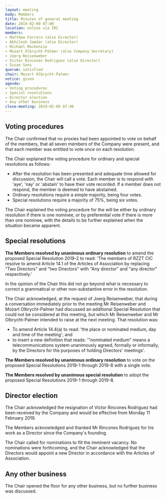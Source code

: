 ```yaml
---
layout: meeting
body: Members
title: Minutes of general meeting
date: 2019-02-09 07:00
location: online via IRC
members:
- Matthew Ferrero (also Director)
- Akhilesh Jamdar (also Director)
- Michael Mackenzie
- Mozart Olbrycht-Palmer (also Company Secretary)
- Joerg Reisenweber
- Victor Rincones Rodriguez (also Director)
- Susan Sons
quorum: satisfied
chair: Mozart Olbrycht-Palmer
notice: given
agenda:
- Voting procedures
- Special resolutions
- Director election
- Any other business
close-meeting: 2019-02-09 07:40
---
```


## Voting procedures

The Chair confirmed that no proxies had been appointed to vote on behalf of the members, that all seven members of the Company were present, and that each member was entitled to vote once on each resolution.

The Chair explained the voting procedure for ordinary and special resolutions as follows:

- After the resolution has been presented and adequate time allowed for discussion, the Chair will call a vote. Each member is to respond with 'aye', 'nay' or 'abstain' to have their vote recorded. If a member does not respond, the member is deemed to have abstained.
- Ordinary resolutions require a simple majority, being four votes.
- Special resolutions require a majority of 75%, being six votes.

The Chair explained the voting procedure for the will be either by ordinary resolution if there is one nominee, or by preferential vote if there is more than one nominee, with the details to be further explained when the situation became apparent.

## Special resolutions

**The Members resolved by unanimous ordinary resolution** to amend the proposed Special Resolution 2019-2 to read: 'The members of RZZT CIC resolve to amend Article 14.1 of the Articles of Association by replacing "Two Directors" and "two Directors" with "Any director" and "any director" respectively.'

In the opinion of the Chair this did not go beyond what is necessary to correct a grammatical or other non-substantive error in the resolution.

The Chair acknowledged, at the request of Joerg Reisenweber, that during a conversation immediately prior to the meeting Mr Reisenweber and Mozart Olbrycht-Palmer had discussed an additional Special Resolution that could not be considered at this meeting, but which Mr Reisenweber and Mr Olbrycht-Palmer intended to raise at the next meeting. That resolution was:

- To amend Article 14.4(a) to read: 'the place or nominated medium, day and time of the meeting'; and
- to insert a new definition that reads: '"nominated medium" means a telecommunications system unanimously agreed, formally or informally, by the Directors for the purposes of holding Directors' meetings'.

**The Members resolved by unanimous ordinary resolution** to vote on the proposed Special Resolutions 2019-1 through 2019-8 with a single vote.

**The Members resolved by unanimous special resolution** to adopt the proposed Special Resolutions 2019-1 through 2019-8.

## Director election

The Chair acknowledged the resignation of Victor Rincones Rodriguez had been received by the Company and would be effective from Monday 11 February 2019.

The Members acknowledged and thanked Mr Rincones Rodriguez for his work as a Director since the Company's founding.

The Chair called for nominations to fill the imminent vacancy. No nominations were forthcoming, and the Chair acknowledged that the Directors would appoint a new Director in accordance with the Articles of Association.

## Any other business

The Chair opened the floor for any other business, but no further business was discussed.
